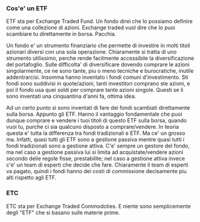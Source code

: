 

### Cos'e' un ETF

ETF sta per Exchange Traded Fund.
Un fondo direi che lo possiamo definire come una collezione di azioni.
Exchange traded vuol dire che lo puoi scambiare tu direttamente in borsa.
Pacchia.

Un fondo e' un strumento finanziario che permette di investire in molti titoli azionari diversi con una sola operazione.
Chiaramente si tratta di uno strumento utilissimo, perche rende facilmente accessibile la diversificazione del portafoglio.
Sulle difficolta' di diversificare dovendo comprare le azioni singolarmente, ce ne sono tante, piu o meno tecniche e burocratiche, inutile addentrarcisi.
Insomma hanno inventato i fondi comuni d'investimento.
Sti fondi sono suddivisi in quote/azioni, tanti investitori comprano ste azioni, e poi il fondo usa quei soldi per comprare tante azioni singole.
Questi se li sono inventati una cinquantina d'anni fa, ottima idea.

Ad un certo punto si sono inventati di fare dei fondi scambiati direttamente sulla borsa.
Appunto gli ETF.
Hanno il vantaggio fondamentale che puoi dunque comprare e vendere i tuoi titoli di questo ETF sulla borsa, quando vuoi tu, purche ci sia qualcuno disposto a comprare/vendere.
In teoria questa e' tutta la differenza tra fondi tradizionali e ETF.
Ma ce' un grosso ma.
Infatti, quasi tutti gli ETF sono a gestione passiva mentre quasi tutti i fondi tradizionali sono a gestione attiva.
C'e' sempre un gestore del fondo, ma nel caso a gestione passiva lui si limita ad acquistate/vendere azioni secondo delle regole fisse, prestabilite; nel caso a gestione attiva invece c'e' un team di esperti che decide che fare.
Chiaramente il team di esperti va pagato, quindi i fondi hanno dei costi di commissione decisamente piu alti rispetto agli ETF.

### ETC

ETC sta per Exchange Traded Commodoties.
E niente sono semplicemente degli "ETF" che si basano sulle materie prime.